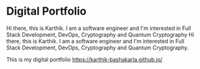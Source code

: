 # Digital Portfolio

Hi there, this is Karthik. I am a software engineer and I'm interested in Full Stack Development, DevOps, Cryptography and Quantum Cryptography
Hi there, this is Karthik. I am a software engineer and I'm interested in Full Stack Development, DevOps, Cryptography and Quantum Cryptography.

This is my digital portfolio https://karthik-bashakarla.github.io/
